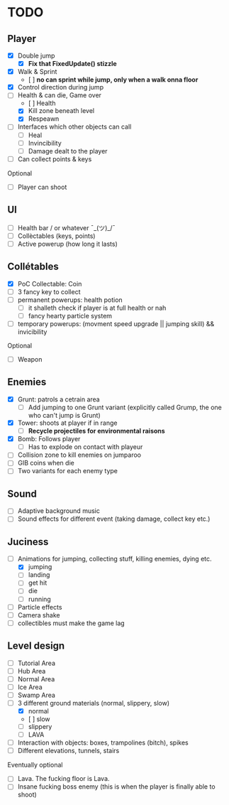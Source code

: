 # TODO

## Player

- [x] Double jump
  - [x] **Fix that FixedUpdate() stizzle**
- [x] Walk & Sprint
  - [ ] **no can sprint while jump, only when a walk onna floor**
- [x] Control direction during jump
- [ ] Health & can die, Game over
  - [ ] Health
  - [x] Kill zone beneath level
  - [x] Respeawn
- [ ] Interfaces which other objects can call
  - [ ] Heal
  - [ ] Invincibility
  - [ ] Damage dealt to the player
- [ ] Can collect points & keys

Optional
- [ ] Player can shoot

## UI

- [ ] Health bar / or whatever ¯\_(ツ)_/¯
- [ ] Collèctables (keys, points)
- [ ] Active powerup (how long it lasts)

## Collétables

- [x] PoC Collectable: Coin 
- [ ] 3 fancy key to collect
- [ ] permanent powerups: health potion
  - [ ] it shalleth check if player is at full health or nah
  - [ ] fancy hearty particle system
- [ ] temporary powerups: (movment speed upgrade || jumping skill) && invicibility

Optional
- [ ] Weapon

## Enemies

- [x] Grunt: patrols a cetrain area
  - [ ] Add jumping to one Grunt variant (explicitly called Grump, the one who can't jump is Grunt)
- [x] Tower: shoots at player if in range
  - [ ] **Recycle projectiles for environmental raisons**
- [x] Bomb: Follows player
  - [ ] Has to explode on contact with playeur
- [ ] Collision zone to kill enemies on jumparoo
- [ ] GIB coins when die
- [ ] Two variants for each enemy type

## Sound

- [ ] Adaptive background music
- [ ] Sound effects for different event (taking damage, collect key etc.)

## Juciness

- [ ] Animations for jumping, collecting stuff, killing enemies, dying etc.
  - [x] jumping
  - [ ] landing
  - [ ] get hit
  - [ ] die
  - [ ] running
- [ ] Particle effects
- [ ] Camera shake
- [ ] collectibles must make the game lag

## Level design

- [ ] Tutorial Area
- [ ] Hub Area
- [ ] Normal Area
- [ ] Ice Area
- [ ] Swamp Area
- [ ] 3 different ground materials (normal, slippery, slow)
  - [x] normal
  - [ ] slow
  - [ ] slippery
  - [ ] LAVA
- [ ] Interaction with objects: boxes, trampolines (bitch), spikes
- [ ] Different elevations, tunnels, stairs

Eventually optional

- [ ] Lava. The fucking floor is Lava.
- [ ] Insane fucking boss enemy (this is when the player is finally able to shoot)
